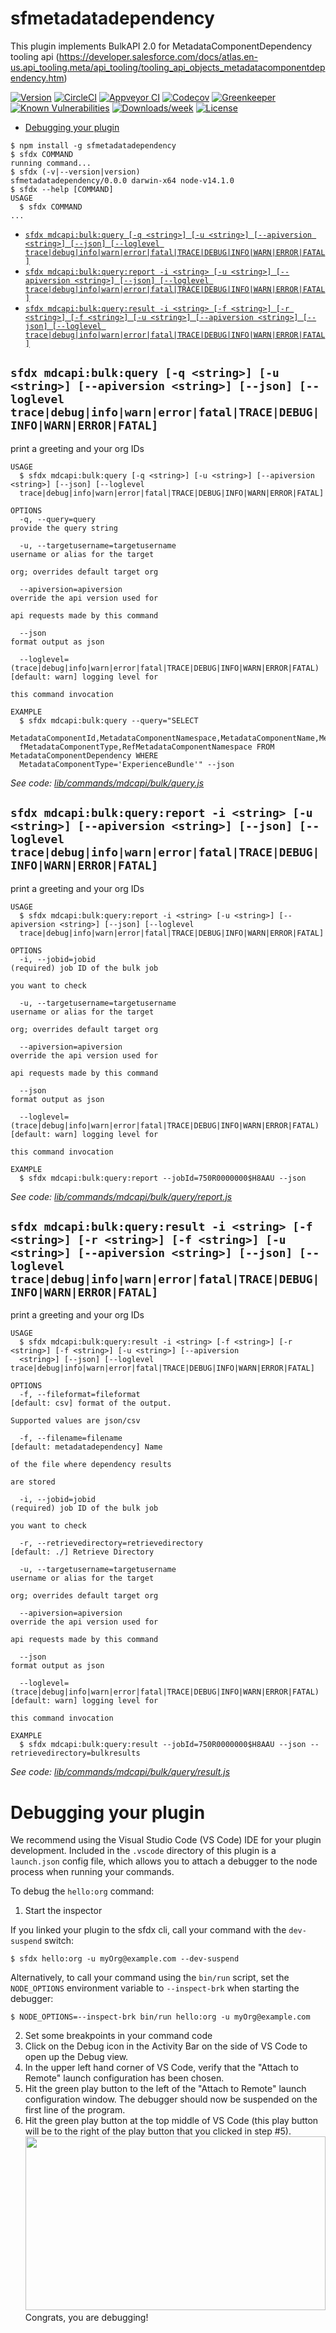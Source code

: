 sfmetadatadependency
=============

This plugin implements BulkAPI 2.0 for MetadataComponentDependency tooling api (https://developer.salesforce.com/docs/atlas.en-us.api_tooling.meta/api_tooling/tooling_api_objects_metadatacomponentdependency.htm)


[![Version](https://img.shields.io/npm/v/sfmetadatadependency.svg)](https://npmjs.org/package/sfmetadatadependency)
[![CircleCI](https://circleci.com/gh/Projects/sfmetadatadependency/tree/master.svg?style=shield)](https://circleci.com/gh/Projects/sfmetadatadependency/tree/master)
[![Appveyor CI](https://ci.appveyor.com/api/projects/status/github/Projects/sfmetadatadependency?branch=master&svg=true)](https://ci.appveyor.com/project/heroku/sfmetadatadependency/branch/master)
[![Codecov](https://codecov.io/gh/Projects/sfmetadatadependency/branch/master/graph/badge.svg)](https://codecov.io/gh/Projects/sfmetadatadependency)
[![Greenkeeper](https://badges.greenkeeper.io/Projects/sfmetadatadependency.svg)](https://greenkeeper.io/)
[![Known Vulnerabilities](https://snyk.io/test/github/Projects/sfmetadatadependency/badge.svg)](https://snyk.io/test/github/Projects/sfmetadatadependency)
[![Downloads/week](https://img.shields.io/npm/dw/sfmetadatadependency.svg)](https://npmjs.org/package/sfmetadatadependency)
[![License](https://img.shields.io/npm/l/sfmetadatadependency.svg)](https://github.com/Projects/sfmetadatadependency/blob/master/package.json)

<!-- toc -->
* [Debugging your plugin](#debugging-your-plugin)
<!-- tocstop -->
<!-- install -->
<!-- usage -->
```sh-session
$ npm install -g sfmetadatadependency
$ sfdx COMMAND
running command...
$ sfdx (-v|--version|version)
sfmetadatadependency/0.0.0 darwin-x64 node-v14.1.0
$ sfdx --help [COMMAND]
USAGE
  $ sfdx COMMAND
...
```
<!-- usagestop -->
<!-- commands -->
* [`sfdx mdcapi:bulk:query [-q <string>] [-u <string>] [--apiversion <string>] [--json] [--loglevel trace|debug|info|warn|error|fatal|TRACE|DEBUG|INFO|WARN|ERROR|FATAL]`](#sfdx-mdcapibulkquery--q-string--u-string---apiversion-string---json---loglevel-tracedebuginfowarnerrorfataltracedebuginfowarnerrorfatal)
* [`sfdx mdcapi:bulk:query:report -i <string> [-u <string>] [--apiversion <string>] [--json] [--loglevel trace|debug|info|warn|error|fatal|TRACE|DEBUG|INFO|WARN|ERROR|FATAL]`](#sfdx-mdcapibulkqueryreport--i-string--u-string---apiversion-string---json---loglevel-tracedebuginfowarnerrorfataltracedebuginfowarnerrorfatal)
* [`sfdx mdcapi:bulk:query:result -i <string> [-f <string>] [-r <string>] [-f <string>] [-u <string>] [--apiversion <string>] [--json] [--loglevel trace|debug|info|warn|error|fatal|TRACE|DEBUG|INFO|WARN|ERROR|FATAL]`](#sfdx-mdcapibulkqueryresult--i-string--f-string--r-string--f-string--u-string---apiversion-string---json---loglevel-tracedebuginfowarnerrorfataltracedebuginfowarnerrorfatal)

## `sfdx mdcapi:bulk:query [-q <string>] [-u <string>] [--apiversion <string>] [--json] [--loglevel trace|debug|info|warn|error|fatal|TRACE|DEBUG|INFO|WARN|ERROR|FATAL]`

print a greeting and your org IDs

```
USAGE
  $ sfdx mdcapi:bulk:query [-q <string>] [-u <string>] [--apiversion <string>] [--json] [--loglevel 
  trace|debug|info|warn|error|fatal|TRACE|DEBUG|INFO|WARN|ERROR|FATAL]

OPTIONS
  -q, --query=query                                                                 provide the query string

  -u, --targetusername=targetusername                                               username or alias for the target
                                                                                    org; overrides default target org

  --apiversion=apiversion                                                           override the api version used for
                                                                                    api requests made by this command

  --json                                                                            format output as json

  --loglevel=(trace|debug|info|warn|error|fatal|TRACE|DEBUG|INFO|WARN|ERROR|FATAL)  [default: warn] logging level for
                                                                                    this command invocation

EXAMPLE
  $ sfdx mdcapi:bulk:query --query="SELECT 
  MetadataComponentId,MetadataComponentNamespace,MetadataComponentName,MetadataComponentType,RefMetadataComponentName,Re
  fMetadataComponentType,RefMetadataComponentNamespace FROM MetadataComponentDependency WHERE 
  MetadataComponentType='ExperienceBundle'" --json
```

_See code: [lib/commands/mdcapi/bulk/query.js](https://github.com/Projects/sfmetadatadependency/blob/v0.0.0/lib/commands/mdcapi/bulk/query.js)_

## `sfdx mdcapi:bulk:query:report -i <string> [-u <string>] [--apiversion <string>] [--json] [--loglevel trace|debug|info|warn|error|fatal|TRACE|DEBUG|INFO|WARN|ERROR|FATAL]`

print a greeting and your org IDs

```
USAGE
  $ sfdx mdcapi:bulk:query:report -i <string> [-u <string>] [--apiversion <string>] [--json] [--loglevel 
  trace|debug|info|warn|error|fatal|TRACE|DEBUG|INFO|WARN|ERROR|FATAL]

OPTIONS
  -i, --jobid=jobid                                                                 (required) job ID of the bulk job
                                                                                    you want to check

  -u, --targetusername=targetusername                                               username or alias for the target
                                                                                    org; overrides default target org

  --apiversion=apiversion                                                           override the api version used for
                                                                                    api requests made by this command

  --json                                                                            format output as json

  --loglevel=(trace|debug|info|warn|error|fatal|TRACE|DEBUG|INFO|WARN|ERROR|FATAL)  [default: warn] logging level for
                                                                                    this command invocation

EXAMPLE
  $ sfdx mdcapi:bulk:query:report --jobId=750R0000000$H8AAU --json
```

_See code: [lib/commands/mdcapi/bulk/query/report.js](https://github.com/Projects/sfmetadatadependency/blob/v0.0.0/lib/commands/mdcapi/bulk/query/report.js)_

## `sfdx mdcapi:bulk:query:result -i <string> [-f <string>] [-r <string>] [-f <string>] [-u <string>] [--apiversion <string>] [--json] [--loglevel trace|debug|info|warn|error|fatal|TRACE|DEBUG|INFO|WARN|ERROR|FATAL]`

print a greeting and your org IDs

```
USAGE
  $ sfdx mdcapi:bulk:query:result -i <string> [-f <string>] [-r <string>] [-f <string>] [-u <string>] [--apiversion 
  <string>] [--json] [--loglevel trace|debug|info|warn|error|fatal|TRACE|DEBUG|INFO|WARN|ERROR|FATAL]

OPTIONS
  -f, --fileformat=fileformat                                                       [default: csv] format of the output.
                                                                                    Supported values are json/csv

  -f, --filename=filename                                                           [default: metadatadependency] Name
                                                                                    of the file where dependency results
                                                                                    are stored

  -i, --jobid=jobid                                                                 (required) job ID of the bulk job
                                                                                    you want to check

  -r, --retrievedirectory=retrievedirectory                                         [default: ./] Retrieve Directory

  -u, --targetusername=targetusername                                               username or alias for the target
                                                                                    org; overrides default target org

  --apiversion=apiversion                                                           override the api version used for
                                                                                    api requests made by this command

  --json                                                                            format output as json

  --loglevel=(trace|debug|info|warn|error|fatal|TRACE|DEBUG|INFO|WARN|ERROR|FATAL)  [default: warn] logging level for
                                                                                    this command invocation

EXAMPLE
  $ sfdx mdcapi:bulk:query:result --jobId=750R0000000$H8AAU --json --retrievedirectory=bulkresults
```

_See code: [lib/commands/mdcapi/bulk/query/result.js](https://github.com/Projects/sfmetadatadependency/blob/v0.0.0/lib/commands/mdcapi/bulk/query/result.js)_
<!-- commandsstop -->
<!-- debugging-your-plugin -->
# Debugging your plugin
We recommend using the Visual Studio Code (VS Code) IDE for your plugin development. Included in the `.vscode` directory of this plugin is a `launch.json` config file, which allows you to attach a debugger to the node process when running your commands.

To debug the `hello:org` command: 
1. Start the inspector
  
If you linked your plugin to the sfdx cli, call your command with the `dev-suspend` switch: 
```sh-session
$ sfdx hello:org -u myOrg@example.com --dev-suspend
```
  
Alternatively, to call your command using the `bin/run` script, set the `NODE_OPTIONS` environment variable to `--inspect-brk` when starting the debugger:
```sh-session
$ NODE_OPTIONS=--inspect-brk bin/run hello:org -u myOrg@example.com
```

2. Set some breakpoints in your command code
3. Click on the Debug icon in the Activity Bar on the side of VS Code to open up the Debug view.
4. In the upper left hand corner of VS Code, verify that the "Attach to Remote" launch configuration has been chosen.
5. Hit the green play button to the left of the "Attach to Remote" launch configuration window. The debugger should now be suspended on the first line of the program. 
6. Hit the green play button at the top middle of VS Code (this play button will be to the right of the play button that you clicked in step #5).
<br><img src=".images/vscodeScreenshot.png" width="480" height="278"><br>
Congrats, you are debugging!
